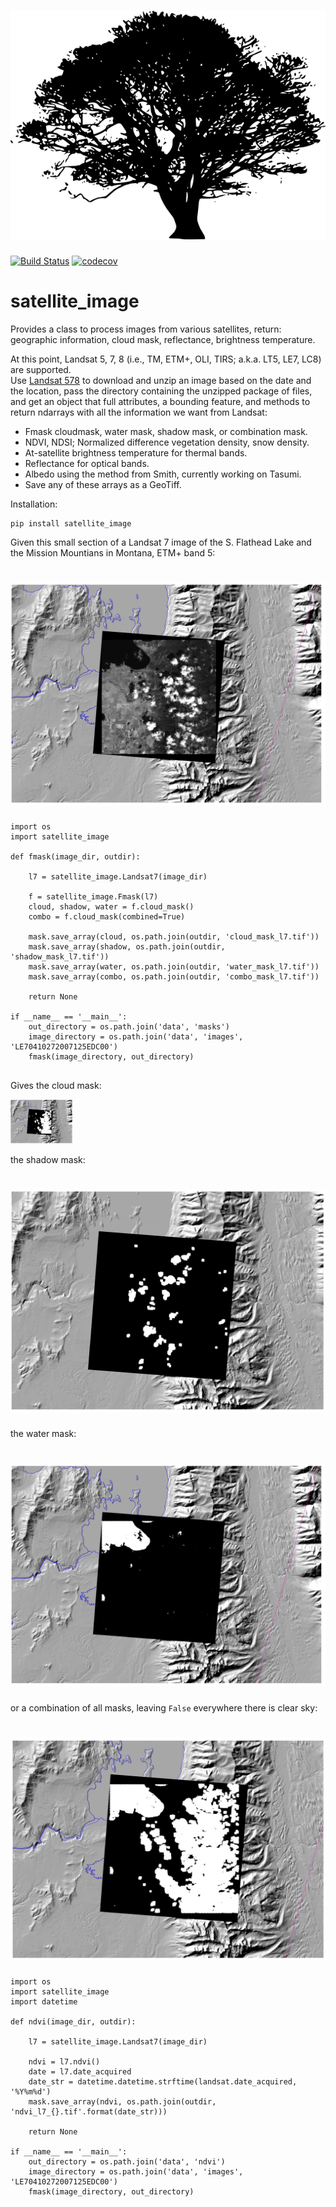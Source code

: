 # ![satellite_image](docs/maple.png)

[![Build Status](https://travis-ci.org/dgketchum/satellite_image.svg?branch=master)](https://travis-ci.org/dgketchum/satellite_image)
[![codecov](https://codecov.io/gh/dgketchum/satellite_image/branch/master/graph/badge.svg)](https://codecov.io/gh/dgketchum/satellite_image)

# satellite_image
Provides a class to process images from various satellites, return: geographic information, 
cloud mask, reflectance, brightness temperature.

At this point, Landsat 5, 7, 8 (i.e., TM, ETM+, OLI, TIRS; a.k.a. LT5, LE7, LC8) are supported.  
Use [Landsat 578](https://github.com/dgketchum/Landsat578) to download and unzip an image based on 
the date and the location, pass the directory containing the unzipped package of files,
and get an object that full attributes, a bounding feature, and methods to return ndarrays 
 with all the information we want from Landsat:

- Fmask cloudmask, water mask, shadow mask, or combination mask.
- NDVI, NDSI; Normalized difference vegetation density, snow density.
- At-satellite brightness temperature for thermal bands.
- Reflectance for optical bands.
- Albedo using the method from Smith, currently working on Tasumi.
- Save any of these arrays as a GeoTiff.

Installation:

```
pip install satellite_image
```

Given this small section of a Landsat 7 image of the S. Flathead Lake and the 
Mission Mountians in Montana, ETM+ band 5:

# ![satellite_image](docs/flathead_b5.png)

```
import os
import satellite_image

def fmask(image_dir, outdir):

    l7 = satellite_image.Landsat7(image_dir)
    
    f = satellite_image.Fmask(l7)
    cloud, shadow, water = f.cloud_mask()
    combo = f.cloud_mask(combined=True)
    
    mask.save_array(cloud, os.path.join(outdir, 'cloud_mask_l7.tif'))
    mask.save_array(shadow, os.path.join(outdir, 'shadow_mask_l7.tif'))
    mask.save_array(water, os.path.join(outdir, 'water_mask_l7.tif'))
    mask.save_array(combo, os.path.join(outdir, 'combo_mask_l7.tif'))
    
    return None
    
if __name__ == '__main__':
    out_directory = os.path.join('data', 'masks')
    image_directory = os.path.join('data', 'images', 'LE70410272007125EDC00')
    fmask(image_directory, out_directory)
    
```

Gives the cloud mask:

<img src="docs/flathead_cloud_mask.png" alt="Drawing" style="width: 100px;"/>

the shadow mask:

# ![satellite_image](docs/flathead_shadow_mask.png)

the water mask:

# ![satellite_image](docs/flathead_water_mask.png)

or a combination of all masks, leaving `False` everywhere there is clear sky:

# ![satellite_image](docs/flathead_combo_mask.png)


```
import os
import satellite_image
import datetime

def ndvi(image_dir, outdir):

    l7 = satellite_image.Landsat7(image_dir)
    
    ndvi = l7.ndvi()
    date = l7.date_acquired
    date_str = datetime.datetime.strftime(landsat.date_acquired, '%Y%m%d')
    mask.save_array(ndvi, os.path.join(outdir, 'ndvi_l7_{}.tif'.format(date_str)))
    
    return None
    
if __name__ == '__main__':
    out_directory = os.path.join('data', 'ndvi')
    image_directory = os.path.join('data', 'images', 'LE70410272007125EDC00')
    fmask(image_directory, out_directory)
    
```